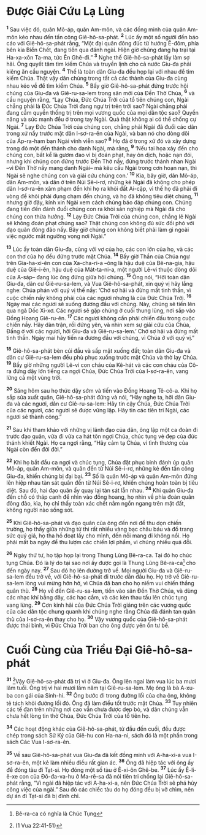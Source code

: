 # Ðược Giải Cứu Lạ Lùng

<sup><b>1</b></sup> Sau việc đó, quân Mô-áp, quân Am-môn, và các đồng minh của quân Am-môn kéo nhau đến tấn công Giê-hô-sa-phát. <sup><b>2</b></sup> Lúc ấy một số người đến báo cáo với Giê-hô-sa-phát rằng, “Một đại quân đông đúc từ hướng Ê-đôm, phía bên kia Biển Chết, đang tiến qua đánh ngài. Hiện giờ chúng đang hạ trại tại Ha-xa-xôn Ta-ma, tức Ên Ghê-đi.” <sup><b>3</b></sup> Nghe thế Giê-hô-sa-phát lấy làm sợ hãi. Ông quyết tâm tìm kiếm Chúa và truyền lịnh cho cả nước Giu-đa phải kiêng ăn cầu nguyện. <sup><b>4</b></sup> Thế là toàn dân Giu-đa đều họp lại với nhau để tìm kiếm Chúa. Thật vậy dân chúng trong tất cả các thành của Giu-đa cùng nhau kéo về để tìm kiếm Chúa. <sup><b>5</b></sup> Bấy giờ Giê-hô-sa-phát đứng trước hội chúng của Giu-đa và Giê-ru-sa-lem trong sân mới của Ðền Thờ Chúa, <sup><b>6</b></sup> và cầu nguyện rằng, “Lạy Chúa, Ðức Chúa Trời của tổ tiên chúng con, Ngài chẳng phải là Ðức Chúa Trời đang ngự trị trên trời sao? Ngài chẳng phải đang cầm quyền thống trị trên mọi vương quốc của mọi dân tộc sao? Quyền năng và sức mạnh đều ở trong tay Ngài. Quả thật không ai có thể chống cự Ngài. <sup><b>7</b></sup> Lạy Ðức Chúa Trời của chúng con, chẳng phải Ngài đã đuổi các dân trong xứ nầy trước mặt dân I-sơ-ra-ên của Ngài, và ban nó cho dòng dõi của Áp-ra-ham bạn Ngài vĩnh viễn sao? <sup><b>8</b></sup> Họ đã ở trong xứ đó và xây dựng trong đó một đền thánh cho danh Ngài, mà rằng, <sup><b>9</b></sup> ‘Nếu tai họa xảy đến cho chúng con, bất kể là gươm đao vì bị đoán phạt, hay ôn dịch, hoặc nạn đói, nhưng khi chúng con đứng trước Ðền Thờ nầy, đứng trước thánh nhan Ngài –vì Ðền Thờ nầy mang danh Ngài– mà kêu cầu Ngài trong cơn hoạn nạn, thì Ngài sẽ nghe chúng con và giải cứu chúng con.’ <sup><b>10</b></sup> Kìa, bây giờ, dân Mô-áp, dân Am-môn, và dân ở trên Núi Sê-i-rơ, những kẻ Ngài đã không cho phép dân I-sơ-ra-ên xâm phạm đến khi họ ra khỏi đất Ai-cập, vì thế họ đã phải đi vòng để khỏi phải đụng chạm đến chúng, và họ đã không tiêu diệt chúng, <sup><b>11</b></sup> nhưng giờ đây, kính xin Ngài xem cách chúng báo đáp chúng con. Chúng đang tiến đến đánh đuổi chúng con ra khỏi sản nghiệp mà Ngài đã cho chúng con thừa hưởng. <sup><b>12</b></sup> Lạy Ðức Chúa Trời của chúng con, chẳng lẽ Ngài sẽ không đoán phạt chúng sao? Thật chúng con không đủ sức đối phó với đạo quân đông đảo nầy. Bây giờ chúng con không biết phải làm gì ngoài việc ngước mắt ngưỡng vọng nơi Ngài.”

<sup><b>13</b></sup> Lúc ấy toàn dân Giu-đa, cùng với vợ của họ, các con lớn của họ, và các con thơ của họ đều đứng trước mặt Chúa. <sup><b>14</b></sup> Bấy giờ Thần của Chúa ngự trên Gia-ha-xi-ên con của Xa-cha-ri-a –ông là hậu duệ của Bê-na-gia, hậu duệ của Giê-i-ên, hậu duệ của Mát-ta-ni-a, một người Lê-vi thuộc dòng dõi của A-sáp– đang lúc ông đứng giữa hội chúng. <sup><b>15</b></sup> Ông nói, “Hỡi toàn dân Giu-đa, dân cư Giê-ru-sa-lem, và Vua Giê-hô-sa-phát, xin quý vị hãy lắng nghe: Chúa phán với quý vị thế nầy: ‘Chớ sợ hãi và đừng mất tinh thần, vì cuộc chiến nầy không phải của các ngươi nhưng là của Ðức Chúa Trời. <sup><b>16</b></sup> Ngày mai các ngươi sẽ xuống đương đầu với chúng. Này, chúng sẽ tiến lên qua ngả Dốc Xi-xơ. Các ngươi sẽ gặp chúng ở cuối thung lũng, nơi sắp vào Ðồng Hoang Giê-ru-ên. <sup><b>17</b></sup> Các ngươi không cần phải chiến đấu trong cuộc chiến nầy. Hãy dàn trận, rồi đứng yên, và nhìn xem sự giải cứu của Chúa, Ðấng ở với các ngươi, hỡi Giu-đa và Giê-ru-sa-lem.’ Chớ sợ hãi và đừng mất tinh thần. Ngày mai hãy tiến ra đương đầu với chúng, vì Chúa ở với quý vị.”

<sup><b>18</b></sup> Giê-hô-sa-phát bèn cúi đầu và sấp mặt xuống đất; toàn dân Giu-đa và dân cư Giê-ru-sa-lem đều phủ phục xuống trước mặt Chúa và thờ lạy Chúa. <sup><b>19</b></sup> Bấy giờ những người Lê-vi con cháu của Kê-hát và các con cháu của Cô-ra đứng dậy lớn tiếng ca ngợi Chúa, Ðức Chúa Trời của I-sơ-ra-ên, vang lừng cả một vùng trời.

<sup><b>20</b></sup> Sáng hôm sau họ thức dậy sớm và tiến vào Ðồng Hoang Tê-cô-a. Khi họ sắp sửa xuất quân, Giê-hô-sa-phát đứng và nói, “Hãy nghe ta, hỡi dân Giu-đa và các ngươi, dân cư Giê-ru-sa-lem: Hãy tin cậy Chúa, Ðức Chúa Trời của các ngươi, các ngươi sẽ được vững lập. Hãy tin các tiên tri Ngài, các ngươi sẽ thành công.”

<sup><b>21</b></sup> Sau khi tham khảo với những vị lãnh đạo của dân, ông lập một ca đoàn đi trước đạo quân, vừa đi vừa ca hát tôn ngợi Chúa, chúc tụng vẻ đẹp của đức thánh khiết Ngài. Họ ca ngợi rằng, “Hãy cảm tạ Chúa, vì tình thương của Ngài còn đến đời đời.”

<sup><b>22</b></sup> Khi họ bắt đầu ca ngợi và chúc tụng, Chúa đặt phục binh đánh úp quân Mô-áp, quân Am-môn, và quân đến từ Núi Sê-i-rơ, những kẻ đến tấn công Giu-đa, khiến chúng bị đại bại. <sup><b>23</b></sup> Số là quân Mô-áp và quân Am-môn đứng lên hiệp nhau tàn sát quân đến từ Núi Sê-i-rơ, khiến chúng hoàn toàn bị tiêu diệt. Sau đó, hai đạo quân ấy quay lại tàn sát lẫn nhau. <sup><b>24</b></sup> Khi quân Giu-đa đến chỗ có tháp canh để nhìn vào đồng hoang, họ nhìn về phía đoàn quân đông đảo, kìa, họ chỉ thấy toàn xác chết nằm ngổn ngang trên mặt đất, không người nào sống sót.

<sup><b>25</b></sup> Khi Giê-hô-sa-phát và đạo quân của ông đến nơi để thu dọn chiến trường, họ thấy giữa những tử thi rất nhiều vàng bạc châu báu và đồ trang sức quý giá, họ tha hồ đoạt lấy cho mình, đến nỗi mang đi không nổi. Họ phải mất ba ngày để thu lượm các chiến lợi phẩm, vì chúng nhiều quá đỗi.

<sup><b>26</b></sup> Ngày thứ tư, họ tập họp lại trong Thung Lũng Bê-ra-ca. Tại đó họ chúc tụng Chúa. Ðó là lý do tại sao nơi ấy được gọi là Thung Lũng Bê-ra-ca[^1-4c412bf0-835f-4fab-8d56-8cecb0b02454] cho đến ngày nay. <sup><b>27</b></sup> Sau đó họ lên đường trở về. Mọi người Giu-đa và Giê-ru-sa-lem đều trở về, với Giê-hô-sa-phát đi trước dẫn đầu họ. Họ trở về Giê-ru-sa-lem lòng vui mừng hớn hở, vì Chúa đã ban cho họ niềm vui chiến thắng quân thù. <sup><b>28</b></sup> Họ về đến Giê-ru-sa-lem, tiến vào sân Ðền Thờ Chúa, và dùng các nhạc khí bằng dây, các hạc cầm, và các kèn thau tấu lên chúc tụng vang lừng. <sup><b>29</b></sup> Cơn kinh hãi của Ðức Chúa Trời giáng trên các vương quốc của các dân tộc chung quanh khi chúng nghe rằng Chúa đã đánh tan quân thù của I-sơ-ra-ên thay cho họ. <sup><b>30</b></sup> Vậy vương quốc của Giê-hô-sa-phát được thái bình, vì Ðức Chúa Trời ban cho ông được yên ổn tư bề.

# Cuối Cùng của Triều Ðại Giê-hô-sa-phát

<sup><b>31</b></sup> [^1@-4c412bf0-835f-4fab-8d56-8cecb0b02454]Vậy Giê-hô-sa-phát đã trị vì ở Giu-đa. Ông lên ngai làm vua lúc ba mươi lăm tuổi. Ông trị vì hai mươi lăm năm tại Giê-ru-sa-lem. Mẹ ông là bà A-xu-ba con gái của Sinh-hi. <sup><b>32</b></sup> Ông bước đi trong đường lối của cha ông, không tẻ tách khỏi đường lối đó. Ông đã làm điều tốt trước mặt Chúa. <sup><b>33</b></sup> Tuy nhiên các tế đàn trên những nơi cao vẫn chưa được dẹp bỏ, và dân chúng vẫn chưa hết lòng tin thờ Chúa, Ðức Chúa Trời của tổ tiên họ.

<sup><b>34</b></sup> Các hoạt động khác của Giê-hô-sa-phát, từ đầu đến cuối, đều được chép trong sách Sử Ký của Giê-hu con Ha-na-ni, sách đó là một phần trong sách Các Vua I-sơ-ra-ên.

<sup><b>35</b></sup> Về sau Giê-hô-sa-phát vua Giu-đa đã kết đồng minh với A-ha-xi-a vua I-sơ-ra-ên, một kẻ làm nhiều điều rất gian ác. <sup><b>36</b></sup> Ông đã hiệp tác với ông ấy để đóng tàu đi Tạt-si. Họ đóng một số tàu ở Ê-xi-ôn Ghê-be. <sup><b>37</b></sup> Lúc ấy Ê-li-ê-xe con của Ðô-đa-va-hu ở Ma-rê-sa đã nói tiên tri chống lại Giê-hô-sa-phát rằng, “Vì ngài đã hiệp tác với A-ha-xi-a, nên Ðức Chúa Trời sẽ phá hủy công việc của ngài.” Sau đó các chiếc tàu do họ đóng đều bị vỡ chìm, nên dự án đi Tạt-si đã bị đình chỉ.

[^1-4c412bf0-835f-4fab-8d56-8cecb0b02454]: Bê-ra-ca có nghĩa là Chúc Tụng

[^1@-4c412bf0-835f-4fab-8d56-8cecb0b02454]: (1 Vua 22:41-51)
